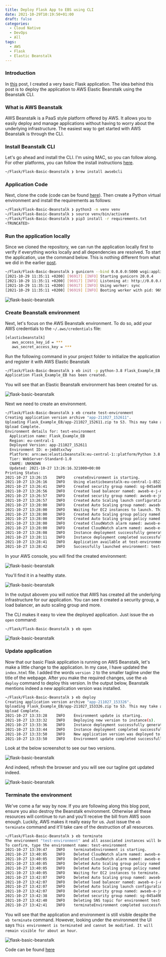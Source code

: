 ```yaml
---
title: Deploy Flask App to EBS using CLI
date: 2021-10-29T10:19:50+01:00
draft: false
categories:
  - Cloud Native
  - DevOps
  - All
tags:
  - AWS
  - Flask
  - Elastic Beanstalk
---
```


### Introduction

In [this](https://blog.wimwauters.com/devops/2021-02-01-flaskbasic/) post, I created a very basic Flask application. The idea behind this post is to deploy the application to AWS Elastic Beanstalk using the Beanstalk CLI.

### What is AWS Beanstalk

AWS Beanstalk is a PaaS style platform offered by AWS. It allows you to easily deploy and manage applications without having to worry about the underlying infrastructure. The easiest way to get started with AWS Beanstalk is through the CLI.

### Install Beanstalk CLI

Let's go ahead and install the CLI. I'm using MAC, so you can follow along. For other platforms, you can follow the install instructions [here](https://docs.aws.amazon.com/elasticbeanstalk/latest/dg/eb-cli3-install.html#eb-cli3-install.scripts).

```bash
~/Flask/Flask-Basic-Beanstalk ❯ brew install awsebcli
```

### Application Code

Next, clone the code (code can be found [here](https://github.com/wiwa1978/blog-hugo-netlify-code/tree/main/Flask/Flask-Basic-Beanstalk)). Then create a Python virtual environment and install the requirements as follows:

```bash
~/Flask/Flask-Basic-Beanstalk ❯ python3 -m venv venv
~/Flask/Flask-Basic-Beanstalk ❯ source venv/bin/activate
~/Flask/Flask-Basic-Beanstalk ❯ pip3 install -r requirements.txt
<TRUNCATED>
```

### Run the application locally

Since we cloned the repository, we can run the application locally first to verify if everything works locally and all dependencies are resolved. To start the application, use the command below. This is nothing different from what we did in the earlier [post](https://blog.wimwauters.com/devops/2021-02-01-flaskbasic/).

```bash
~/Flask/Flask-Basic-Beanstalk ❯ gunicorn --bind 0.0.0.0:5000 wsgi:application -w 1
[2021-10-29 11:35:11 +0200] [96917] [INFO] Starting gunicorn 20.0.4
[2021-10-29 11:35:11 +0200] [96917] [INFO] Listening at: http://0.0.0.0:5000 (96917)
[2021-10-29 11:35:11 +0200] [96917] [INFO] Using worker: sync
[2021-10-29 11:35:11 +0200] [96919] [INFO] Booting worker with pid: 96919
```

![flask-basic-beanstalk](/images/2021-10-29-1.png)

### Create Beanstalk environment

Next, let's focus on the AWS Beanstalk environment. To do so, add your AWS credentials to the `~/.aws/credentials` file:

```bash
[elasticbeanstalk]
   aws_access_key_id = ***
   aws_secret_access_key = ***
```

Run the following command in your project folder to initialize the application and register it with AWS Elastic Beanstalk

```bash
~/Flask/Flask-Basic-Beanstalk ❯ eb init -p python-3.8 Flask_Example_EB --region eu-central-1 --profile elasticbeanstalk
Application Flask_Example_EB has been created.
```

You will see that an Elastic Beanstalk environment has been created for us.

![flask-basic-beanstalk](/images/2021-10-29-2.png)

Next we need to create an environment.

```bash
~/Flask/Flask-Basic-Beanstalk ❯ eb create test-environment
Creating application version archive "app-211027_152611".
Uploading Flask_Example_EB/app-211027_152611.zip to S3. This may take a while.
Upload Complete.
Environment details for: test-environment
  Application name: Flask_Example_EB
  Region: eu-central-1
  Deployed Version: app-211027_152611
  Environment ID: e-jm8dtxx7wy
  Platform: arn:aws:elasticbeanstalk:eu-central-1::platform/Python 3.8 running on 64bit Amazon Linux 2/3.3.7
  Tier: WebServer-Standard-1.0
  CNAME: UNKNOWN
  Updated: 2021-10-27 13:26:16.321000+00:00
Printing Status:
2021-10-27 13:26:15    INFO    createEnvironment is starting.
2021-10-27 13:26:16    INFO    Using elasticbeanstalk-eu-central-1-852350637351 as Amazon S3 storage bucket for environment data.
2021-10-27 13:26:41    INFO    Created security group named: sg-045a49bae742c56bc
2021-10-27 13:26:56    INFO    Created load balancer named: awseb-e-j-AWSEBLoa-1YPNL9YRGWT2
2021-10-27 13:26:57    INFO    Created security group named: awseb-e-jm8dtxx7wy-stack-AWSEBSecurityGroup-FWEI4WY5W0BG
2021-10-27 13:26:57    INFO    Created Auto Scaling launch configuration named: awseb-e-jm8dtxx7wy-stack-AWSEBAutoScalingLaunchConfiguration-16PNYHNEG416L
2021-10-27 13:28:00    INFO    Created Auto Scaling group named: awseb-e-jm8dtxx7wy-stack-AWSEBAutoScalingGroup-1N6JPPTQ4O6I6
2021-10-27 13:28:00    INFO    Waiting for EC2 instances to launch. This may take a few minutes.
2021-10-27 13:28:00    INFO    Created Auto Scaling group policy named: arn:aws:autoscaling:eu-central-1:852350637351:scalingPolicy:5528e776-782f-4fbb-b4c1-85b5d84cccc0:autoScalingGroupName/awseb-e-jm8dtxx7wy-stack-AWSEBAutoScalingGroup-1N6JPPTQ4O6I6:policyName/awseb-e-jm8dtxx7wy-stack-AWSEBAutoScalingScaleUpPolicy-15AKQZ5X6L9E3
2021-10-27 13:28:00    INFO    Created Auto Scaling group policy named: arn:aws:autoscaling:eu-central-1:852350637351:scalingPolicy:ecf24569-8f80-4551-b540-ed5165af689a:autoScalingGroupName/awseb-e-jm8dtxx7wy-stack-AWSEBAutoScalingGroup-1N6JPPTQ4O6I6:policyName/awseb-e-jm8dtxx7wy-stack-AWSEBAutoScalingScaleDownPolicy-Y665GHYKX01H
2021-10-27 13:28:00    INFO    Created CloudWatch alarm named: awseb-e-jm8dtxx7wy-stack-AWSEBCloudwatchAlarmHigh-9IVPW7RSG1WC
2021-10-27 13:28:00    INFO    Created CloudWatch alarm named: awseb-e-jm8dtxx7wy-stack-AWSEBCloudwatchAlarmLow-PPZYWD1FDE35
2021-10-27 13:28:08    INFO    Instance deployment successfully generated a 'Procfile'.
2021-10-27 13:28:11    INFO    Instance deployment completed successfully.
2021-10-27 13:28:41    INFO    Application available at test-environment.eba-dm2jtsxc.eu-central-1.elasticbeanstalk.com.
2021-10-27 13:28:42    INFO    Successfully launched environment: test-environment
```

In your AWS console, you will find the created environment:

![flask-basic-beanstalk](/images/2021-10-29-3.png)

You'll find it in a healthy state.

![flask-basic-beanstalk](/images/2021-10-29-4.png)

In the output abovem you will notice that AWS has created all the underlying infrastructure for our application. You can see it created a security group, a load balancer, an auto scaling group and more.

The CLI makes it easy to view the deployed application. Just issue the `eb open` command:

```bash
~/Flask/Flask-Basic-Beanstalk ❯ eb open
```

![flask-basic-beanstalk](/images/2021-10-29-6.png)

### Update application

Now that our basic Flask application is running on AWS Beanstalk, let's make a little change to the application. In my case, I have updated the `index.html` file. I added the words `version 2` to the smaller tagline under the title of the webpage. After you make the required changes, use the `eb deploy` command to deploy this version. In the output below, Beanstalk mentions indeed a new application version was installed.

```bash
~/Flask/Flask-Basic-Beanstalk ❯ eb deploy
Creating application version archive "app-211027_153326".
Uploading Flask_Example_EB/app-211027_153326.zip to S3. This may take a while.
Upload Complete.
2021-10-27 13:33:28    INFO    Environment update is starting.
2021-10-27 13:33:32    INFO    Deploying new version to instance(s).
2021-10-27 13:33:36    INFO    Instance deployment successfully generated a 'Procfile'.
2021-10-27 13:33:44    INFO    Instance deployment completed successfully.
2021-10-27 13:33:50    INFO    New application version was deployed to running EC2 instances.
2021-10-27 13:33:50    INFO    Environment update completed successfully.
```

Look at the below screenshot to see our two versions.

![flask-basic-beanstalk](/images/2021-10-29-7.png)

And indeed, refresh the browser and you will see our tagline got updated indeed.

![flask-basic-beanstalk](/images/2021-10-29-8.png)

### Terminate the environment

We've come a far way by now. If you are following along this blog post, ensure you also destroy the Beanstalk environment. Otherwise all these resources will continue to run and you'll receive the bill from AWS soon enough. Luckily, AWS makes it really easy for us. Just issue the `eb terminate` command and it'll take care of the destruction of all resources.

```bash
~/Flask/Flask-Basic-Beanstalk ❯ eb terminate
The environment "test-environment" and all associated instances will be terminated.
To confirm, type the environment name: test-environment
2021-10-27 13:39:47    INFO    terminateEnvironment is starting.
2021-10-27 13:40:05    INFO    Deleted CloudWatch alarm named: awseb-e-jm8dtxx7wy-stack-AWSEBCloudwatchAlarmLow-PPZYWD1FDE35
2021-10-27 13:40:05    INFO    Deleted CloudWatch alarm named: awseb-e-jm8dtxx7wy-stack-AWSEBCloudwatchAlarmHigh-9IVPW7RSG1WC
2021-10-27 13:40:05    INFO    Deleted Auto Scaling group policy named: arn:aws:autoscaling:eu-central-1:852350637351:scalingPolicy:ecf24569-8f80-4551-b540-ed5165af689a:autoScalingGroupName/awseb-e-jm8dtxx7wy-stack-AWSEBAutoScalingGroup-1N6JPPTQ4O6I6:policyName/awseb-e-jm8dtxx7wy-stack-AWSEBAutoScalingScaleDownPolicy-Y665GHYKX01H
2021-10-27 13:40:05    INFO    Deleted Auto Scaling group policy named: arn:aws:autoscaling:eu-central-1:852350637351:scalingPolicy:5528e776-782f-4fbb-b4c1-85b5d84cccc0:autoScalingGroupName/awseb-e-jm8dtxx7wy-stack-AWSEBAutoScalingGroup-1N6JPPTQ4O6I6:policyName/awseb-e-jm8dtxx7wy-stack-AWSEBAutoScalingScaleUpPolicy-15AKQZ5X6L9E3
2021-10-27 13:40:05    INFO    Waiting for EC2 instances to terminate. This may take a few minutes.
2021-10-27 13:42:07    INFO    Deleted Auto Scaling group named: awseb-e-jm8dtxx7wy-stack-AWSEBAutoScalingGroup-1N6JPPTQ4O6I6
2021-10-27 13:42:07    INFO    Deleted load balancer named: awseb-e-j-AWSEBLoa-1YPNL9YRGWT2
2021-10-27 13:42:07    INFO    Deleted Auto Scaling launch configuration named: awseb-e-jm8dtxx7wy-stack-AWSEBAutoScalingLaunchConfiguration-16PNYHNEG416L
2021-10-27 13:42:07    INFO    Deleted security group named: awseb-e-jm8dtxx7wy-stack-AWSEBSecurityGroup-FWEI4WY5W0BG
2021-10-27 13:42:38    INFO    Deleted security group named: sg-045a49bae742c56bc
2021-10-27 13:42:40    INFO    Deleting SNS topic for environment test-environment.
2021-10-27 13:42:41    INFO    terminateEnvironment completed successfully.
```

You will see that the application and environment is still visible despite the `eb terminate` command. However, looking under the environment the UI says `This environment is terminated and cannot be modified. It will remain visible for about an hour`.

![flask-basic-beanstalk](/images/2021-10-29-9.png)

Code can be found [here](https://github.com/wiwa1978/blog-hugo-netlify-code/tree/main/Flask/Flask-Basic-Beanstalk)
